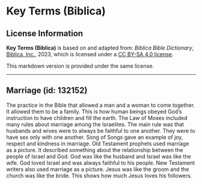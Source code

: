 # Key Terms (Biblica)

## License Information

**Key Terms (Biblica)** is based on and adapted from: _Biblica Bible Dictionary_, [Biblica, Inc.](https://www.biblica.com/), 2023, which is licensed under a [CC BY-SA 4.0 license](https://creativecommons.org/licenses/by-sa/4.0/legalcode.en).

This markdown version is provided under the same license.



--------------------------------

## Marriage (id: 132152)

The practice in the Bible that allowed a man and a woman to come together. It allowed them to be a family. This is how human beings obeyed God’s instruction to have children and fill the earth. The Law of Moses included many rules about marriage among the Israelites. The main rule was that husbands and wives were to always be faithful to one another. They were to have sex only with one another. Song of Songs gave an example of joy, respect and kindness in marriage. Old Testament prophets used marriage as a picture. It described something about the relationship between the people of Israel and God. God was like the husband and Israel was like the wife. God loved Israel and was always faithful to his people. New Testament writers also used marriage as a picture. Jesus was like the groom and the church was like the bride. This shows how much Jesus loves his followers.


